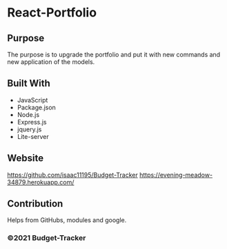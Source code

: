 # React-Portfolio

## Purpose
The purpose is to upgrade the portfolio and put it with new commands and new application of the models.

## Built With
* JavaScript
* Package.json
* Node.js
* Express.js
* jquery.js
* Lite-server
## Website

https://github.com/isaac11195/Budget-Tracker
https://evening-meadow-34879.herokuapp.com/

## Contribution
Helps from GitHubs, modules and google.

### ©️2021 Budget-Tracker

